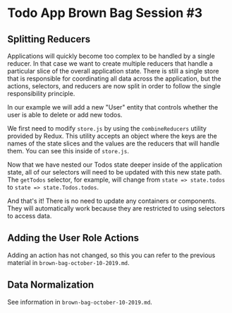 # Todo App Brown Bag Session \#3

## Splitting Reducers
Applications will quickly become too complex to be handled by a single reducer.
In that case we want to create multiple reducers that handle a particular slice
of the overall application state. There is still a single store that is
responsible for coordinating all data across the application, but the actions,
selectors, and reducers are now split in order to follow the single
responsibility principle.

In our example we will add a new "User" entity that controls whether the user is
able to delete or add new todos.

We first need to modify `store.js` by using the `combineReducers` utility
provided by Redux. This utility accepts an object where the keys are the names
of the state slices and the values are the reducers that will handle them. You
can see this inside of `store.js`.

Now that we have nested our Todos state deeper inside of the application state,
all of our selectors will need to be updated with this new state path. The
`getTodos` selector, for example, will change from `state => state.todos` to
`state => state.Todos.todos`.

And that's it! There is no need to update any containers or components. They
will automatically work because they are restricted to using selectors to access
data.

## Adding the User Role Actions
Adding an action has not changed, so this you can refer to the previous material
in `brown-bag-october-10-2019.md`.

## Data Normalization
See information in `brown-bag-october-10-2019.md`.
